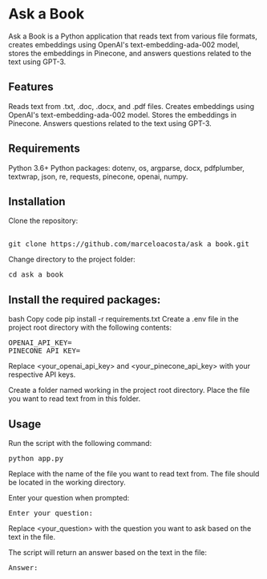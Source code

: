# Ask a Book
Ask a Book is a Python application that reads text from various file formats, creates embeddings using OpenAI's text-embedding-ada-002 model, stores the embeddings in Pinecone, and answers questions related to the text using GPT-3.

## Features
Reads text from .txt, .doc, .docx, and .pdf files.
Creates embeddings using OpenAI's text-embedding-ada-002 model.
Stores the embeddings in Pinecone.
Answers questions related to the text using GPT-3.
## Requirements
Python 3.6+
Python packages: dotenv, os, argparse, docx, pdfplumber, textwrap, json, re, requests, pinecone, openai, numpy.
## Installation
Clone the repository:
<pre>

git clone https://github.com/marceloacosta/ask_a_book.git
</pre>
Change directory to the project folder:
<pre>
cd ask_a_book
</pre>
## Install the required packages:
bash
Copy code
pip install -r requirements.txt
Create a .env file in the project root directory with the following contents:
<pre>
OPENAI_API_KEY=<your_openai_api_key>
PINECONE_API_KEY=<your_pinecone_api_key>
</pre>
Replace <your_openai_api_key> and <your_pinecone_api_key> with your respective API keys.

Create a folder named working in the project root directory. Place the file you want to read text from in this folder.
## Usage
Run the script with the following command:
<pre>python app.py <file></pre>
Replace <file> with the name of the file you want to read text from. The file should be located in the working directory.

Enter your question when prompted:
<pre>
Enter your question: <your_question></pre>
Replace <your_question> with the question you want to ask based on the text in the file.

The script will return an answer based on the text in the file:
<pre>
Answer: <answer>
</pre>
